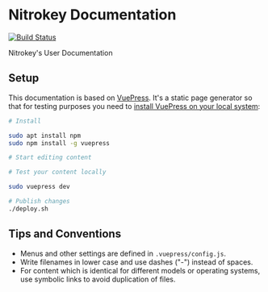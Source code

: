 Nitrokey Documentation
======================

[![Build Status](https://travis-ci.org/Nitrokey/dongleauth.svg)](https://travis-ci.org/Nitrokey/dongleauth)

Nitrokey's User Documentation

## Setup

This documentation is based on [VuePress](https://vuepress.vuejs.org/). It's a static page generator so that for testing purposes you need to [install VuePress on your local system](https://v1.vuepress.vuejs.org/guide/getting-started.html#global-installation):

```bash
# Install

sudo apt install npm
sudo npm install -g vuepress

# Start editing content

# Test your content locally

sudo vuepress dev

# Publish changes
./deploy.sh
```

## Tips and Conventions

* Menus and other settings are defined in `.vuepress/config.js`.
* Write filenames in lower case and use dashes ("-") instead of spaces.
* For content which is identical for different models or operating systems, use symbolic links to avoid duplication of files.

